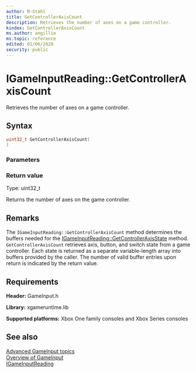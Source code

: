 ```yaml
---
author: M-Stahl
title: GetControllerAxisCount
description: Retrieves the number of axes on a game controller.
kindex: GetControllerAxisCount
ms.author: angillie
ms.topic: reference
edited: 01/06/2020
security: public
---
```


# IGameInputReading::GetControllerAxisCount  

Retrieves the number of axes on a game controller.  

## Syntax  
  
```cpp
uint32_t GetControllerAxisCount(  
)  
```  
  
### Parameters  
  
  
### Return value  
Type: uint32_t

Returns the number of axes on the game controller.  
  
## Remarks  
  
The ``IGameInputReading::GetControllerAxisCount`` method determines the buffers needed for the [IGameInputReading::GetControllerAxisState](igameinputreading_getcontrolleraxisstate.md) method. ``GetControllerAxisCount`` retrieves axis, button, and switch state from a game controller. Each state is returned as a separate variable-length array into buffers provided by the caller. The number of valid buffer entries upon return is indicated by the return value.
  
## Requirements  
  
**Header:** GameInput.h
  
**Library:** xgameruntime.lib
  
**Supported platforms:** Xbox One family consoles and Xbox Series consoles  
  
## See also  

[Advanced GameInput topics](../../../../../../input/advanced/input-advanced-topics.md)    
[Overview of GameInput](../../../../../../input/overviews/input-overview.md)  
[IGameInputReading](../igameinputreading.md)  
  
  